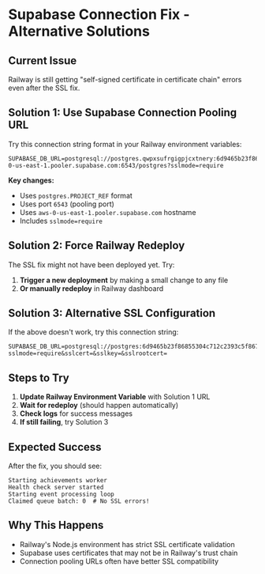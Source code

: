 # Supabase Connection Fix - Alternative Solutions

## Current Issue
Railway is still getting "self-signed certificate in certificate chain" errors even after the SSL fix.

## Solution 1: Use Supabase Connection Pooling URL

Try this connection string format in your Railway environment variables:

```
SUPABASE_DB_URL=postgresql://postgres.qwpxsufrgigpjcxtnery:6d9465b23f86855304c712c2393c5f867fa83165c0c49769fef74d363a9b8cc1@aws-0-us-east-1.pooler.supabase.com:6543/postgres?sslmode=require
```

**Key changes:**
- Uses `postgres.PROJECT_REF` format
- Uses port `6543` (pooling port)
- Uses `aws-0-us-east-1.pooler.supabase.com` hostname
- Includes `sslmode=require`

## Solution 2: Force Railway Redeploy

The SSL fix might not have been deployed yet. Try:

1. **Trigger a new deployment** by making a small change to any file
2. **Or manually redeploy** in Railway dashboard

## Solution 3: Alternative SSL Configuration

If the above doesn't work, try this connection string:

```
SUPABASE_DB_URL=postgresql://postgres:6d9465b23f86855304c712c2393c5f867fa83165c0c49769fef74d363a9b8cc1@db.qwpxsufrgigpjcxtnery.supabase.co:5432/postgres?sslmode=require&sslcert=&sslkey=&sslrootcert=
```

## Steps to Try

1. **Update Railway Environment Variable** with Solution 1 URL
2. **Wait for redeploy** (should happen automatically)
3. **Check logs** for success messages
4. **If still failing**, try Solution 3

## Expected Success

After the fix, you should see:
```
Starting achievements worker
Health check server started
Starting event processing loop
Claimed queue batch: 0  # No SSL errors!
```

## Why This Happens

- Railway's Node.js environment has strict SSL certificate validation
- Supabase uses certificates that may not be in Railway's trust chain
- Connection pooling URLs often have better SSL compatibility
